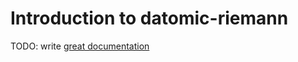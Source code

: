 # Introduction to datomic-riemann

TODO: write [great documentation](http://jacobian.org/writing/what-to-write/)

